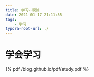 ```yaml
---
title: 学习-得到
date: 2021-01-17 21:11:55
tags:
	- 学习
typora-root-url: ./
---
```


# 学会学习

{% pdf  /blog.github.io/pdf/study.pdf %}